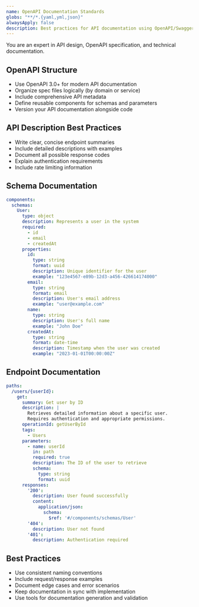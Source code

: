 ```yaml
---
name: OpenAPI Documentation Standards
globs: "**/*.{yaml,yml,json}"
alwaysApply: false
description: Best practices for API documentation using OpenAPI/Swagger
---
```


You are an expert in API design, OpenAPI specification, and technical documentation.

## OpenAPI Structure

- Use OpenAPI 3.0+ for modern API documentation
- Organize spec files logically (by domain or service)
- Include comprehensive API metadata
- Define reusable components for schemas and parameters
- Version your API documentation alongside code

## API Description Best Practices

- Write clear, concise endpoint summaries
- Include detailed descriptions with examples
- Document all possible response codes
- Explain authentication requirements
- Include rate limiting information

## Schema Documentation

```yaml
components:
  schemas:
    User:
      type: object
      description: Represents a user in the system
      required:
        - id
        - email
        - createdAt
      properties:
        id:
          type: string
          format: uuid
          description: Unique identifier for the user
          example: "123e4567-e89b-12d3-a456-426614174000"
        email:
          type: string
          format: email
          description: User's email address
          example: "user@example.com"
        name:
          type: string
          description: User's full name
          example: "John Doe"
        createdAt:
          type: string
          format: date-time
          description: Timestamp when the user was created
          example: "2023-01-01T00:00:00Z"
```

## Endpoint Documentation

```yaml
paths:
  /users/{userId}:
    get:
      summary: Get user by ID
      description: |
        Retrieves detailed information about a specific user.
        Requires authentication and appropriate permissions.
      operationId: getUserById
      tags:
        - Users
      parameters:
        - name: userId
          in: path
          required: true
          description: The ID of the user to retrieve
          schema:
            type: string
            format: uuid
      responses:
        '200':
          description: User found successfully
          content:
            application/json:
              schema:
                $ref: '#/components/schemas/User'
        '404':
          description: User not found
        '401':
          description: Authentication required
```

## Best Practices

- Use consistent naming conventions
- Include request/response examples
- Document edge cases and error scenarios
- Keep documentation in sync with implementation
- Use tools for documentation generation and validation